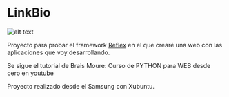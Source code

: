 # LinkBio
![alt text](assets/favicon.ico)

Proyecto para probar el framework [Reflex](https://reflex.dev/) en el que crearé una web con las aplicaciones que voy desarrollando.

Se sigue el tutorial de Brais Moure: Curso de PYTHON para WEB desde cero en [youtube](https://www.youtube.com/watch?v=Kp4Mvapo5kc&ab_channel=MoureDevbyBraisMoure)

Proyecto realizado desde el Samsung con Xubuntu.

